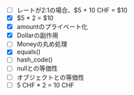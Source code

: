 - [ ] レートが2:1の場合、$5 + 10 CHF = $10
- [x] $5 * 2 = $10
- [x] amountのプライベート化
- [x] Dollarの副作用
- [ ] Moneyの丸め処理
- [x] equals()
- [ ] hash_code()
- [ ] nullとの等価性
- [ ] オブジェクトとの等価性
- [ ] 5 CHF * 2 = 10 CHF